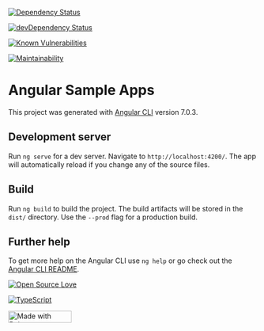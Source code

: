 [![Dependency Status](https://img.shields.io/david/arjunanatwork/angular-sample-apps.svg)](https://david-dm.org/arjunanatwork/angular-sample-apps)

[![devDependency Status](https://img.shields.io/david/dev/arjunanatwork/angular-sample-apps.svg)](https://david-dm.org/arjunanatwork/angular-sample-apps#info=devDependencies)

[![Known Vulnerabilities](https://snyk.io/test/github/arjunanatwork/angular-sample-apps/badge.svg?targetFile=package.json)](https://snyk.io/test/github/arjunanatwork/angular-sample-apps?targetFile=package.json)

[![Maintainability](https://api.codeclimate.com/v1/badges/c76051051c911d87409d/maintainability)](https://codeclimate.com/github/arjunanatwork/angular-sample-apps/maintainability) <br/>

# Angular Sample Apps

This project was generated with [Angular CLI](https://github.com/angular/angular-cli) version 7.0.3.

## Development server

Run `ng serve` for a dev server. Navigate to `http://localhost:4200/`. The app will automatically reload if you change any of the source files.

## Build

Run `ng build` to build the project. The build artifacts will be stored in the `dist/` directory. Use the `--prod` flag for a production build.

## Further help

To get more help on the Angular CLI use `ng help` or go check out the [Angular CLI README](https://github.com/angular/angular-cli/blob/master/README.md).

[![Open Source Love](https://badges.frapsoft.com/os/v3/open-source.svg?v=103)](https://github.com/ellerbrock/open-source-badges/)

[![TypeScript](https://badges.frapsoft.com/typescript/love/typescript.png?v=101)](https://github.com/ellerbrock/typescript-badges/)

<a href="https://bulma.io">

<img src="https://bulma.io/images/made-with-bulma.png" alt="Made with Bulma" width="128" height="24">

</a>
